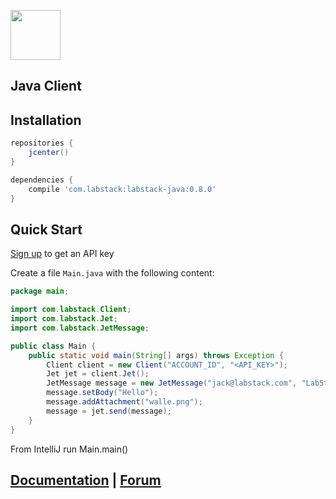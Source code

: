 <a href="https://labstack.com"><img height="80" src="https://cdn.labstack.com/images/labstack-logo.svg"></a>

## Java Client

## Installation

```groovy
repositories {
    jcenter()
}

dependencies {
    compile 'com.labstack:labstack-java:0.8.0'
}
```

## Quick Start

[Sign up](https://labstack.com/signup) to get an API key

Create a file `Main.java` with the following content:

```java
package main;

import com.labstack.Client;
import com.labstack.Jet;
import com.labstack.JetMessage;

public class Main {
    public static void main(String[] args) throws Exception {
        Client client = new Client("ACCOUNT_ID", "<API_KEY>");
        Jet jet = client.Jet();
        JetMessage message = new JetMessage("jack@labstack.com", "LabStack", "Hello");
        message.setBody("Hello");
        message.addAttachment("walle.png");
        message = jet.send(message);
    }
}
```

From IntelliJ run Main.main()

## [Documentation](https://labstack.com/docs) | [Forum](https://forum.labstack.com)
